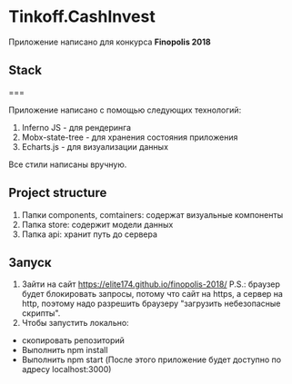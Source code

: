 # Tinkoff.CashInvest

Приложение написано для конкурса **Finopolis 2018**

## Stack
===

Приложение написано с помощью следующих технологий:

1. Inferno JS - для рендеринга
2. Mobx-state-tree - для хранения состояния приложения
3. Echarts.js - для визуализации данных

Все стили написаны вручную.

## Project structure

1. Папки components, comtainers: содержат визуальные компоненты
2. Папка store: содержит модели данных
3. Папка api: хранит путь до сервера

## Запуск

1. Зайти на сайт https://elite174.github.io/finopolis-2018/
P.S.: браузер будет блокировать запросы, потому что сайт на https, а сервер на http, поэтому надо разрешить браузеру "загрузить небезопасные скрипты".
2. Чтобы запустить локально:
  - скопировать репозиторий
  - Выполнить npm install
  - Выполнить npm start (После этого приложение будет доступно по адресу localhost:3000)
